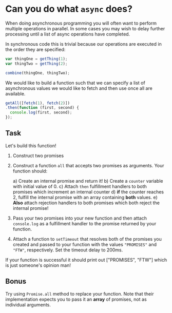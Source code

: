 # Can you do what `async` does?

When doing asynchronous programming you will often want to
perform multiple operations in parallel.  In some cases
you may wish to delay further processing until a list of
async operations have completed.

In synchronous code this is trivial because our operations
are executed in the order they are specified:

```js
var thingOne = getThing(1);
var thingTwo = getThing(2);

combine(thingOne, thingTwo);
```

We would like to build a function such that we can specify a list
of asynchronous values we would like to fetch and then use once all
are available.

```js
getAll([fetch(1), fetch(2)])
.then(function (first, second) {
  console.log(first, second);
});
```

## Task

Let's build this function!

1) Construct two promises
2) Construct a function `all` that accepts two promises as arguments.
   Your function should:

   a) Create an internal promise and return it!
   b) Create a `counter` variable with initial value of 0.
   c) Attach `then` fulfillment handlers to both promises which increment an internal counter
   d) **if** the counter reaches 2, fulfill the internal promise with an array
      containing **both** values.
   e) **Also** attach rejection handlers to both promises which both reject the internal promise!

3) Pass your two promises into your new function and then attach `console.log` as
   a fulfillment handler to the promise returned by your function.
4) Attach a function to `setTimeout` that resolves both of the promises you created
   and passed to your function with the values `"PROMISES"` and `"FTW"`, respectively.
   Set the timeout delay to 200ms.

If your function is successful it should print out ["PROMISES", "FTW"] which is
just someone's opinion man!

## Bonus

Try using `Promise.all` method to replace your function.  Note that their implementation
expects you to pass it an **array** of promises, not as individual arguments.
